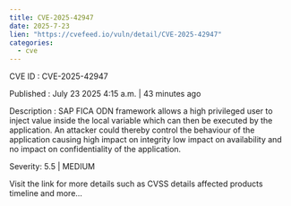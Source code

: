 ```yaml
--- 
title: CVE-2025-42947
date: 2025-7-23
lien: "https://cvefeed.io/vuln/detail/CVE-2025-42947"
categories:
  - cve
---
```


CVE ID : CVE-2025-42947

Published :  July 23
2025
4:15 a.m. | 43 minutes ago

Description : SAP FICA ODN framework allows a high privileged user to inject value inside the local variable which can then be executed by the application. An attacker could thereby control the behaviour of the application causing high impact on integrity
low impact on availability and no impact on confidentiality of the application.

Severity: 5.5 | MEDIUM

Visit the link for more details
such as CVSS details
affected products
timeline
and more...
